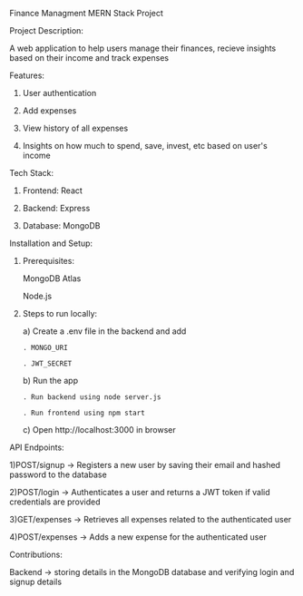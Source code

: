 Finance Managment MERN Stack Project

Project Description:

A web application to help users manage their finances, recieve insights based on their income and track expenses

Features:

1) User authentication
   
2) Add expenses
 
3) View history of all expenses

4) Insights on how much to spend, save, invest, etc based on user's income

Tech Stack:

1) Frontend: React
   
2) Backend: Express
   
3) Database: MongoDB

Installation and Setup:

1) Prerequisites:
   
    MongoDB Atlas
   
    Node.js

2) Steps to run locally:
   
    a) Create a .env file in the backend and add
   
       . MONGO_URI
   
       . JWT_SECRET
   
    b) Run the app
   
       . Run backend using node server.js
   
       . Run frontend using npm start
   
    c) Open http://localhost:3000 in browser

API Endpoints:

1)POST/signup -> Registers a new user by saving their email and hashed password to the database

2)POST/login -> Authenticates a user and returns a JWT token if valid credentials are provided

3)GET/expenses -> Retrieves all expenses related to the authenticated user

4)POST/expenses -> Adds a new expense for the authenticated user

Contributions:

Backend -> storing details in the MongoDB database and verifying login and signup details

